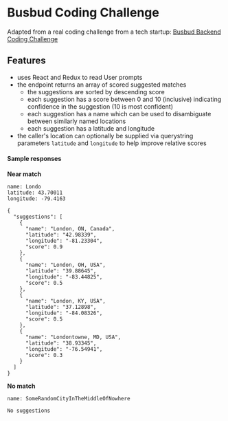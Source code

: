 # Busbud Coding Challenge

Adapted from a real coding challenge from a tech startup: [Busbud Backend Coding Challenge](https://github.com/busbud/coding-challenge-backend-c)

## Features
- uses React and Redux to read User prompts
- the endpoint returns an array of scored suggested matches
    - the suggestions are sorted by descending score
    - each suggestion has a score between 0 and 10 (inclusive) indicating confidence in the suggestion (10 is most confident)
    - each suggestion has a name which can be used to disambiguate between similarly named locations
    - each suggestion has a latitude and longitude
- the caller's location can optionally be supplied via querystring parameters `latitude` and `longitude` to help improve relative scores

#### Sample responses

**Near match**

    name: Londo
    latitude: 43.70011
    longitude: -79.4163
```
{
  "suggestions": [
    {
      "name": "London, ON, Canada",
      "latitude": "42.98339",
      "longitude": "-81.23304",
      "score": 0.9
    },
    {
      "name": "London, OH, USA",
      "latitude": "39.88645",
      "longitude": "-83.44825",
      "score": 0.5
    },
    {
      "name": "London, KY, USA",
      "latitude": "37.12898",
      "longitude": "-84.08326",
      "score": 0.5
    },
    {
      "name": "Londontowne, MD, USA",
      "latitude": "38.93345",
      "longitude": "-76.54941",
      "score": 0.3
    }
  ]
}
```

**No match**

    name: SomeRandomCityInTheMiddleOfNowhere

```
No suggestions
```
